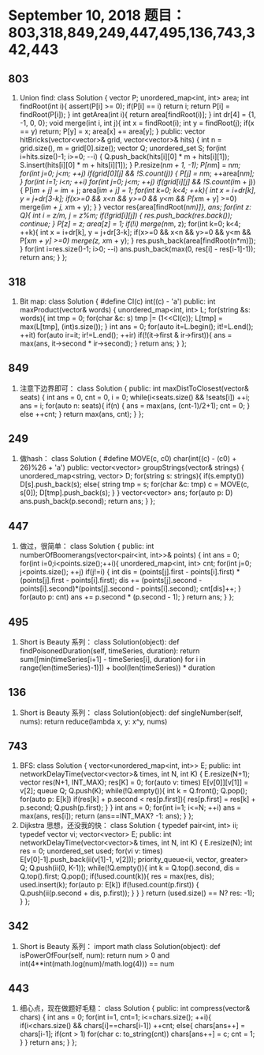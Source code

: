 # September 10, 2018 题目：803,318,849,249,447,495,136,743,342,443

## **803**
1. Union find:
    class Solution {
        vector<int> P;
        unordered_map<int, int> area;
        int findRoot(int i){
            assert(P[i] >= 0);
            if(P[i] == i) return i;
            return P[i] = findRoot(P[i]);
        }
        int getArea(int i){
            return area[findRoot(i)];
        }
        int dr[4] = {1, -1, 0, 0};
        void merge(int i, int j){
            int x = findRoot(i);
            int y = findRoot(j);
            if(x == y) return;
            P[y] = x;
            area[x] += area[y];
        }
    public:
        vector<int> hitBricks(vector<vector<int>>& grid, vector<vector<int>>& hits) {
            int n = grid.size(), m = grid[0].size();
            vector<int> Q;
            unordered_set<int> S;
            for(int i=hits.size()-1; i>=0; --i) {
                Q.push_back(hits[i][0] * m + hits[i][1]);
                S.insert(hits[i][0] * m + hits[i][1]);
            }
            P.resize(n*m + 1, -1);
            P[n*m] = n*m;
            for(int j=0; j<m; ++j) if(grid[0][j] && !S.count(j)) {
                P[j] = n*m;
                ++area[n*m];
            }
            for(int i=1; i<n; ++i) for(int j=0; j<m; ++j) if(grid[i][j] && !S.count(i*m + j)) {
                P[i*m + j] = i*m + j;
                area[i*m + j] = 1;
                for(int k=0; k<4; ++k){
                    int x = i+dr[k], y = j+dr[3-k];
                    if(x>=0 && x<n && y>=0 && y<m && P[x*m + y] >=0) merge(i*m + j, x*m + y);
                }
            }
            vector<int> res{area[findRoot(n*m)]}, ans;
            for(int z: Q){
                int i = z/m, j = z%m;
                if(!grid[i][j]) {
                    res.push_back(res.back());
                    continue;
                }
                P[z] = z;
                area[z] = 1;
                if(!i) merge(n*m, z);
                for(int k=0; k<4; ++k){
                    int x = i+dr[k], y = j+dr[3-k];
                    if(x>=0 && x<n && y>=0 && y<m && P[x*m + y] >=0) merge(z, x*m + y);
                }
                res.push_back(area[findRoot(n*m)]);
            }
            for(int i=res.size()-1; i>0; --i) ans.push_back(max(0, res[i] - res[i-1]-1));
            return ans;
        }
    };
## **318**
1. Bit map:
    class Solution {
        #define CI(c) int((c) - 'a')
    public:
        int maxProduct(vector<string>& words) {
            unordered_map<int, int> L;
            for(string &s: words){
                int tmp = 0;
                for(char &c: s) tmp |= (1<<CI(c));
                L[tmp] = max(L[tmp], (int)s.size());
            }
            int ans = 0;
            for(auto it=L.begin(); it!=L.end(); ++it) for(auto ir=it; ir!=L.end(); ++ir) if(!(it->first & ir->first)){
                ans = max(ans, it->second * ir->second);
            }
            return ans;
        }
    };
## **849**
1. 注意下边界即可：
    class Solution {
    public:
        int maxDistToClosest(vector<int>& seats) {
            int ans = 0, cnt = 0, i = 0;
            while(i<seats.size() && !seats[i]) ++i;
            ans = i;
            for(auto n: seats){
                if(n) {
                    ans = max(ans, (cnt-1)/2+1);
                    cnt = 0;
                }
                else ++cnt;
            }
            return max(ans, cnt);
        }
    };
## **249**
1. 做hash：
    class Solution {
        #define MOVE(c, c0) char(int((c) - (c0) + 26)%26 + 'a')
    public:
        vector<vector<string>> groupStrings(vector<string>& strings) {
            unordered_map<string, vector<string>> D;
            for(string s: strings){
                if(s.empty()) D[s].push_back(s);
                else{
                    string tmp = s;
                    for(char &c: tmp) c = MOVE(c, s[0]);
                    D[tmp].push_back(s);
                }
            }
            vector<vector<string>> ans;
            for(auto p: D) ans.push_back(p.second);
            return ans;
        }
    };
## **447**
1. 做过，很简单：
    class Solution {
    public:
        int numberOfBoomerangs(vector<pair<int, int>>& points) {
            int ans = 0;
            for(int i=0;i<points.size();++i){
                unordered_map<int, int> cnt;
                for(int j=0; j<points.size(); ++j) if(j!=i) {
                    int dis = (points[j].first - points[i].first) * (points[j].first - points[i].first);
                    dis += (points[j].second - points[i].second)*(points[j].second - points[i].second);
                    cnt[dis]++;
                }
                for(auto p: cnt) ans += p.second * (p.second - 1);
            }
            return ans;
        }
    };
## **495**
1. Short is Beauty 系列：
    class Solution(object):
        def findPoisonedDuration(self, timeSeries, duration):
            return sum([min(timeSeries[i+1] - timeSeries[i], duration) for i in range(len(timeSeries)-1)]) + bool(len(timeSeries)) * duration
## **136**
1. Short is Beauty 系列：
    class Solution(object):
        def singleNumber(self, nums):
            return reduce(lambda x, y: x^y, nums)
## **743**
1. BFS:
    class Solution {
        vector<unordered_map<int, int>> E;
    public:
        int networkDelayTime(vector<vector<int>>& times, int N, int K) {
            E.resize(N+1);
            vector<int> res(N+1, INT_MAX);
            res[K] = 0;
            for(auto v: times) E[v[0]][v[1]] = v[2];
            queue<int> Q;
            Q.push(K);
            while(!Q.empty()){
                int k = Q.front();
                Q.pop();
                for(auto p: E[k]) if(res[k] + p.second < res[p.first]){
                    res[p.first] = res[k] + p.second;
                    Q.push(p.first);
                }
            }
            int ans = 0;
            for(int i=1; i<=N; ++i) ans = max(ans, res[i]);
            return (ans==INT_MAX? -1: ans);
        }
    };
2. Dijkstra 思想，还没我的快：
    class Solution {
        typedef pair<int, int> ii;
        typedef vector<int> vi;
        vector<vector<ii>> E;
    public:
        int networkDelayTime(vector<vector<int>>& times, int N, int K) {
            E.resize(N);
            int res = 0;
            unordered_set<int> used;
            for(vi v: times) E[v[0]-1].push_back(ii(v[1]-1, v[2]));
            priority_queue<ii, vector<ii>, greater<ii>> Q;
            Q.push(ii(0, K-1));
            while(!Q.empty()){
                int k = Q.top().second, dis = Q.top().first;
                Q.pop();
                if(!used.count(k)){
                    res = max(res, dis);
                    used.insert(k);
                    for(auto p: E[k]) if(!used.count(p.first)) {
                        Q.push(ii(p.second + dis, p.first));
                    }
                }
            }
            return (used.size() == N? res: -1);
        }
    };
## **342**
1. Short is Beauty 系列：
    import math
    class Solution(object):
        def isPowerOfFour(self, num):
            return num > 0 and int(4**int(math.log(num)/math.log(4))) == num
## **443**
1. 细心点，现在做题好毛糙：
    class Solution {
    public:
        int compress(vector<char>& chars) {
            int ans = 0;
            for(int i=1, cnt=1; i<=chars.size(); ++i){
                if(i<chars.size() && chars[i]==chars[i-1]) ++cnt;
                else{
                    chars[ans++] = chars[i-1];
                    if(cnt > 1) for(char c: to_string(cnt)) chars[ans++] = c;
                    cnt = 1;
                }
            }
            return ans;
        }
    };


